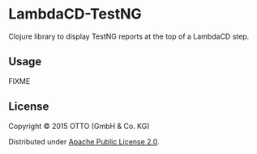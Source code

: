 # LambdaCD-TestNG

Clojure library to display TestNG reports at the top of a LambdaCD step.

## Usage

FIXME

## License

Copyright © 2015 OTTO (GmbH & Co. KG)

Distributed under [Apache Public License 2.0](http://www.apache.org/licenses/LICENSE-2.0.html).
